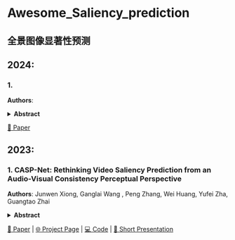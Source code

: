# Awesome_Saliency_prediction

## 全景图像显著性预测

## 2024:

### 1. 

**Authors**: 

<details span>
<summary><b>Abstract</b></summary>

</details>


  [📄 Paper](https://arxiv.org/pdf/2401.02436.pdf) 

## 2023:

### 1. CASP-Net: Rethinking Video Saliency Prediction from an Audio-Visual Consistency Perceptual Perspective

**Authors**: Junwen Xiong, Ganglai Wang , Peng Zhang, Wei Huang, Yufei Zha, Guangtao Zhai

<details span>
<summary><b>Abstract</b></summary>
Incorporating the audio stream enables Video Saliency Prediction (VSP) to imitate the selective attention mechanism of human brain. By focusing on the benefits of joint auditory and visual information, most VSP methods are capable of exploiting semantic correlation between vision and audio modalities but ignoring the negative effects due to the temporal inconsistency of audio-visual intrinsics. Inspired by the biological inconsistency-correction within multi-sensory information, in this study, a consistencyaware audio-visual saliency prediction network (CASPNet) is proposed, which takes a comprehensive consideration of the audio-visual semantic interaction and consistent perception. In addition a two-stream encoder for elegant association between video frames and corresponding sound source, a novel consistency-aware predictive coding is also designed to improve the consistency within audio and visual representations iteratively. To further aggregate the multi-scale audio-visual information, a saliency decoder is introduced for the final saliency map generation. Substantial experiments demonstrate that the proposed CASP-Net outperforms the other state-of-the-art methods on six challenging audio-visual eye-tracking datasets. For a demo of our system please see our project webpage.
</details>



  [📄 Paper](https://openaccess.thecvf.com/content/CVPR2023/html/Xiong_CASP-Net_Rethinking_Video_Saliency_Prediction_From_an_Audio-Visual_Consistency_Perceptual_CVPR_2023_paper.html) | [🌐 Project Page]() | [💻 Code](https://woshihaozhu.github.io/CASP-Net/) | [🎥 Short Presentation]()




